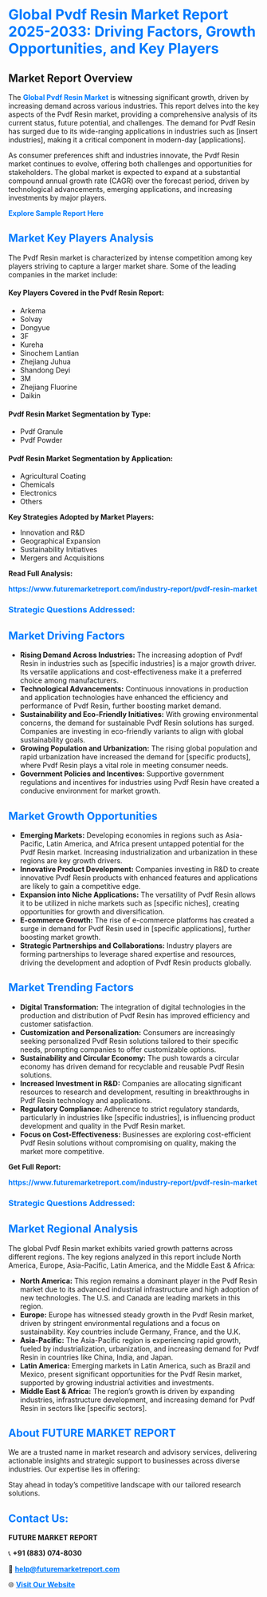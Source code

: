 <h1 style="color: #007BFF;">Global Pvdf Resin Market Report 2025-2033: Driving Factors, Growth Opportunities, and Key Players</h1>

<section id="overview">
<h2>Market Report Overview</h2>
<p>The <a href="https://www.futuremarketreport.com/industry-report/pvdf-resin-market" style="color: #007BFF; text-decoration: none;"><strong>Global Pvdf Resin Market</strong></a> is witnessing significant growth, driven by increasing demand across various industries. This report delves into the key aspects of the Pvdf Resin market, providing a comprehensive analysis of its current status, future potential, and challenges. The demand for Pvdf Resin has surged due to its wide-ranging applications in industries such as [insert industries], making it a critical component in modern-day [applications].</p>
<p>As consumer preferences shift and industries innovate, the Pvdf Resin market continues to evolve, offering both challenges and opportunities for stakeholders. The global market is expected to expand at a substantial compound annual growth rate (CAGR) over the forecast period, driven by technological advancements, emerging applications, and increasing investments by major players.</p>
</section>

<section id="overview">
<p><a href="https://www.futuremarketreport.com/request-sample/reportId=30231" style="color: #007BFF; text-decoration: none;"><strong>Explore Sample Report Here</strong></a></p>
</section>

<section id="key-players">
<h2 style="color: #007BFF;">Market Key Players Analysis</h2>
<p>The Pvdf Resin market is characterized by intense competition among key players striving to capture a larger market share. Some of the leading companies in the market include:</p>
<h4>Key Players Covered in the Pvdf Resin Report:</h4>
<ul><li>Arkema</li><li>Solvay</li><li>Dongyue</li><li>3F</li><li>Kureha</li><li>Sinochem Lantian</li><li>Zhejiang Juhua</li><li>Shandong Deyi</li><li>3M</li><li>Zhejiang Fluorine</li><li>Daikin</li></ul>
<h4>Pvdf Resin Market Segmentation by Type:</h4>
<ul><li>Pvdf Granule</li><li>Pvdf Powder</li></ul>

<h4>Pvdf Resin Market Segmentation by Application:</h4>
<ul><li>Agricultural Coating</li><li>Chemicals</li><li>Electronics</li><li>Others</li></ul>
<p><strong>Key Strategies Adopted by Market Players:</strong></p>
<ul>
<li>Innovation and R&D</li>
<li>Geographical Expansion</li>
<li>Sustainability Initiatives</li>
<li>Mergers and Acquisitions</li>
</ul>
</section>

<section>
<p><strong>Read Full Analysis: </strong></p><a href="https://www.futuremarketreport.com/industry-report/pvdf-resin-market" style="color: #007BFF; text-decoration: none;"><strong>https://www.futuremarketreport.com/industry-report/pvdf-resin-market</strong></a>
<h3 style="color: #007BFF;">Strategic Questions Addressed:</h3>
</section>

<section id="driving-factors">
<h2 style="color: #007BFF;">Market Driving Factors</h2>
<ul>
<li><strong>Rising Demand Across Industries:</strong> The increasing adoption of Pvdf Resin in industries such as [specific industries] is a major growth driver. Its versatile applications and cost-effectiveness make it a preferred choice among manufacturers.</li>
<li><strong>Technological Advancements:</strong> Continuous innovations in production and application technologies have enhanced the efficiency and performance of Pvdf Resin, further boosting market demand.</li>
<li><strong>Sustainability and Eco-Friendly Initiatives:</strong> With growing environmental concerns, the demand for sustainable Pvdf Resin solutions has surged. Companies are investing in eco-friendly variants to align with global sustainability goals.</li>
<li><strong>Growing Population and Urbanization:</strong> The rising global population and rapid urbanization have increased the demand for [specific products], where Pvdf Resin plays a vital role in meeting consumer needs.</li>
<li><strong>Government Policies and Incentives:</strong> Supportive government regulations and incentives for industries using Pvdf Resin have created a conducive environment for market growth.</li>
</ul>
</section>

<section id="growth-opportunities">
<h2 style="color: #007BFF;">Market Growth Opportunities</h2>
<ul>
<li><strong>Emerging Markets:</strong> Developing economies in regions such as Asia-Pacific, Latin America, and Africa present untapped potential for the Pvdf Resin market. Increasing industrialization and urbanization in these regions are key growth drivers.</li>
<li><strong>Innovative Product Development:</strong> Companies investing in R&D to create innovative Pvdf Resin products with enhanced features and applications are likely to gain a competitive edge.</li>
<li><strong>Expansion into Niche Applications:</strong> The versatility of Pvdf Resin allows it to be utilized in niche markets such as [specific niches], creating opportunities for growth and diversification.</li>
<li><strong>E-commerce Growth:</strong> The rise of e-commerce platforms has created a surge in demand for Pvdf Resin used in [specific applications], further boosting market growth.</li>
<li><strong>Strategic Partnerships and Collaborations:</strong> Industry players are forming partnerships to leverage shared expertise and resources, driving the development and adoption of Pvdf Resin products globally.</li>
</ul>
</section>

<section id="trending-factors">
<h2 style="color: #007BFF;">Market Trending Factors</h2>
<ul>
<li><strong>Digital Transformation:</strong> The integration of digital technologies in the production and distribution of Pvdf Resin has improved efficiency and customer satisfaction.</li>
<li><strong>Customization and Personalization:</strong> Consumers are increasingly seeking personalized Pvdf Resin solutions tailored to their specific needs, prompting companies to offer customizable options.</li>
<li><strong>Sustainability and Circular Economy:</strong> The push towards a circular economy has driven demand for recyclable and reusable Pvdf Resin solutions.</li>
<li><strong>Increased Investment in R&D:</strong> Companies are allocating significant resources to research and development, resulting in breakthroughs in Pvdf Resin technology and applications.</li>
<li><strong>Regulatory Compliance:</strong> Adherence to strict regulatory standards, particularly in industries like [specific industries], is influencing product development and quality in the Pvdf Resin market.</li>
<li><strong>Focus on Cost-Effectiveness:</strong> Businesses are exploring cost-efficient Pvdf Resin solutions without compromising on quality, making the market more competitive.</li>
</ul>
</section>

<section>
<p><strong>Get Full Report: </strong></p><a href="https://www.futuremarketreport.com/industry-report/pvdf-resin-market" style="color: #007BFF; text-decoration: none;"><strong>https://www.futuremarketreport.com/industry-report/pvdf-resin-market</strong></a>
<h3 style="color: #007BFF;">Strategic Questions Addressed:</h3>
</section>


<section id="regional-analysis">
<h2 style="color: #007BFF;">Market Regional Analysis</h2>
<p>The global Pvdf Resin market exhibits varied growth patterns across different regions. The key regions analyzed in this report include North America, Europe, Asia-Pacific, Latin America, and the Middle East & Africa:</p>
<ul>
<li><strong>North America:</strong> This region remains a dominant player in the Pvdf Resin market due to its advanced industrial infrastructure and high adoption of new technologies. The U.S. and Canada are leading markets in this region.</li>
<li><strong>Europe:</strong> Europe has witnessed steady growth in the Pvdf Resin market, driven by stringent environmental regulations and a focus on sustainability. Key countries include Germany, France, and the U.K.</li>
<li><strong>Asia-Pacific:</strong> The Asia-Pacific region is experiencing rapid growth, fueled by industrialization, urbanization, and increasing demand for Pvdf Resin in countries like China, India, and Japan.</li>
<li><strong>Latin America:</strong> Emerging markets in Latin America, such as Brazil and Mexico, present significant opportunities for the Pvdf Resin market, supported by growing industrial activities and investments.</li>
<li><strong>Middle East & Africa:</strong> The region’s growth is driven by expanding industries, infrastructure development, and increasing demand for Pvdf Resin in sectors like [specific sectors].</li>
</ul>
</section>

<footer>
<h2 style="color: #007BFF;">About FUTURE MARKET REPORT</h2>
<p>We are a trusted name in market research and advisory services, delivering actionable insights and strategic support to businesses across diverse industries. Our expertise lies in offering:</p>

<p>Stay ahead in today’s competitive landscape with our tailored research solutions.</p>

<h2 style="color: #007BFF;">Contact Us:</h2>
<p><strong>FUTURE MARKET REPORT</strong></p>
<p>📞 <strong>+91 (883) 074-8030</strong></p>
<p>📧 <strong><a href="mailto:help@futuremarketreport.com" style="color: #007BFF;">help@futuremarketreport.com</a></strong></p>
<p>🌐 <strong><a href="https://www.futuremarketreport.com/" style="color: #007BFF;">Visit Our Website</a></strong></p>
</footer>